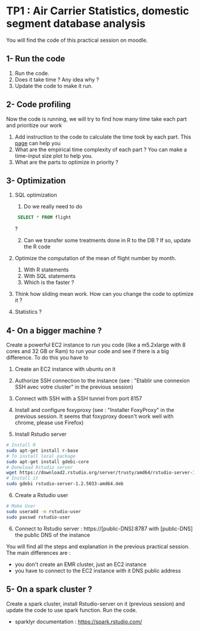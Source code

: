 # TP1 : Air Carrier Statistics, domestic segment database analysis

You will find the code of this practical session on moodle.

## 1- Run the code

1. Run the code. 
2. Does it take time ? Any idea why ?
3. Update the code to make it run.

## 2- Code profiling

Now the code is running, we will try to find how many time take each part and prioritize our work

1. Add instruction to the code to calculate the time took by each part. This [page](https://www.r-bloggers.com/5-ways-to-measure-running-time-of-r-code/) can help you
2. What are the empirical time complexity of each part ? You can make a time-input size plot to help you.
3. What are the parts to optimize in priority ?

 ## 3- Optimization

1. SQL optimization

   1. Do we really need to do
   ```SQL
   	SELECT * FROM flight
   ```
   
   ?
   
   2. Can we transfer some treatments done in R to the DB ? If so, update the R code
   
2. Optimize the computation of the mean of flight number by month.

   1. With R statements
   2. With SQL statements
   3. Which is the faster ?

3. Think how sliding mean work. How can you change the code to optimize it ?
4. Statistics ?

## 4- On a bigger machine ?

Create a powerful EC2 instance to run you code (like a m5.2xlarge with 8 cores and 32 GB or Ram) to run your code and see if there is a big difference. To do this you have to

1. Create an EC2 instance with ubuntu on it

2. Authorize SSH connection to the instance (see : "Etablir une connexion SSH avec votre cluster" in the previous session)

3. Connect with SSH with a SSH tunnel from port 8157
4. Install and configure foxyproxy (see : "Installer FoxyProxy" in the previous session. It seems that foxyproxy doesn't work well with chrome, please use Firefox)
5. Install Rstudio server

```bash
# Install R
sudo apt-get install r-base
# To install local package
sudo apt-get install gdebi-core
# Donwload Rstudio server
wget https://download2.rstudio.org/server/trusty/amd64/rstudio-server-1.2.5033-amd64.deb
# Install it
sudo gdebi rstudio-server-1.2.5033-amd64.deb
```

6. Create a Rstudio user

```bash
# Make User
sudo useradd -m rstudio-user
sudo passwd rstudio-user
```



6. Connect to Rstudio server : https://[public-DNS]:8787 with [public-DNS] the public DNS of the instance

You will find all the steps and explanation in the previous practical session. The main differences are :

- you don't create an EMR cluster, just an EC2 instance
- you have to connect to the EC2 instance with it DNS public address

## 5- On a spark cluster ?

Create a spark cluster, install Rstudio-server on it (previous session) and update the code to use spark function. Run the code.

- sparklyr documentation : https://spark.rstudio.com/